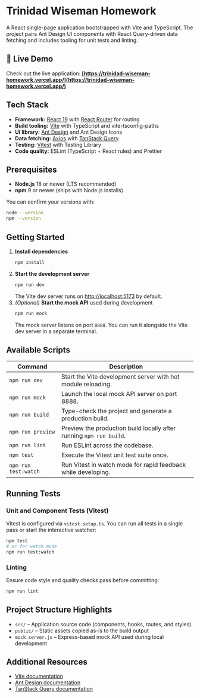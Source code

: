 # Trinidad Wiseman Homework

A React single-page application bootstrapped with Vite and TypeScript. The project pairs Ant Design UI components with React Query-driven data fetching and includes tooling for unit tests and linting.

## 🚀 Live Demo

Check out the live application: **[https://trinidad-wiseman-homework.vercel.app/](https://trinidad-wiseman-homework.vercel.app/)**

## Tech Stack

- **Framework:** [React 19](https://react.dev/) with [React Router](https://reactrouter.com/) for routing
- **Build tooling:** [Vite](https://vitejs.dev/) with TypeScript and vite-tsconfig-paths
- **UI library:** [Ant Design](https://ant.design/) and Ant Design Icons
- **Data fetching:** [Axios](https://axios-http.com/) with [TanStack Query](https://tanstack.com/query/latest)
- **Testing:** [Vitest](https://vitest.dev/) with Testing Library
- **Code quality:** ESLint (TypeScript + React rules) and Prettier

## Prerequisites

- **Node.js** 18 or newer (LTS recommended)
- **npm** 9 or newer (ships with Node.js installs)

You can confirm your versions with:

```bash
node --version
npm --version
```

## Getting Started

1. **Install dependencies**
   ```bash
   npm install
   ```
2. **Start the development server**
   ```bash
   npm run dev
   ```
   The Vite dev server runs on [http://localhost:5173](http://localhost:5173) by default.
3. _(Optional)_ **Start the mock API** used during development
   ```bash
   npm run mock
   ```
   The mock server listens on port `8888`. You can run it alongside the Vite dev server in a separate terminal.

## Available Scripts

| Command              | Description                                                         |
| -------------------- | ------------------------------------------------------------------- |
| `npm run dev`        | Start the Vite development server with hot module reloading.        |
| `npm run mock`       | Launch the local mock API server on port 8888.                      |
| `npm run build`      | Type-check the project and generate a production build.             |
| `npm run preview`    | Preview the production build locally after running `npm run build`. |
| `npm run lint`       | Run ESLint across the codebase.                                     |
| `npm test`           | Execute the Vitest unit test suite once.                            |
| `npm run test:watch` | Run Vitest in watch mode for rapid feedback while developing.       |

## Running Tests

### Unit and Component Tests (Vitest)

Vitest is configured via `vitest.setup.ts`. You can run all tests in a single pass or start the interactive watcher:

```bash
npm test
# or for watch mode
npm run test:watch
```

### Linting

Ensure code style and quality checks pass before committing:

```bash
npm run lint
```

## Project Structure Highlights

- `src/` – Application source code (components, hooks, routes, and styles)
- `public/` – Static assets copied as-is to the build output
- `mock.server.js` – Express-based mock API used during local development

## Additional Resources

- [Vite documentation](https://vitejs.dev/guide/)
- [Ant Design documentation](https://ant.design/components/overview/)
- [TanStack Query documentation](https://tanstack.com/query/latest/docs/framework/react/overview)
